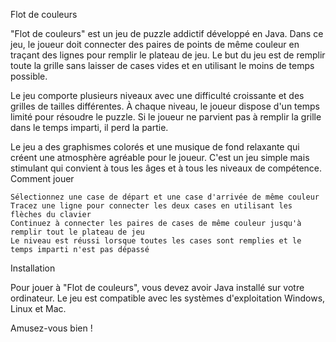 Flot de couleurs

"Flot de couleurs" est un jeu de puzzle addictif développé en Java. Dans ce jeu, le joueur doit connecter des paires de points de même couleur en traçant des lignes pour remplir le plateau de jeu. Le but du jeu est de remplir toute la grille sans laisser de cases vides et en utilisant le moins de temps possible.

Le jeu comporte plusieurs niveaux avec une difficulté croissante et des grilles de tailles différentes. À chaque niveau, le joueur dispose d'un temps limité pour résoudre le puzzle. Si le joueur ne parvient pas à remplir la grille dans le temps imparti, il perd la partie.

Le jeu a des graphismes colorés et une musique de fond relaxante qui créent une atmosphère agréable pour le joueur. C'est un jeu simple mais stimulant qui convient à tous les âges et à tous les niveaux de compétence.
Comment jouer

    Sélectionnez une case de départ et une case d'arrivée de même couleur
    Tracez une ligne pour connecter les deux cases en utilisant les flèches du clavier
    Continuez à connecter les paires de cases de même couleur jusqu'à remplir tout le plateau de jeu
    Le niveau est réussi lorsque toutes les cases sont remplies et le temps imparti n'est pas dépassé

Installation

Pour jouer à "Flot de couleurs", vous devez avoir Java installé sur votre ordinateur. Le jeu est compatible avec les systèmes d'exploitation Windows, Linux et Mac.


Amusez-vous bien !
